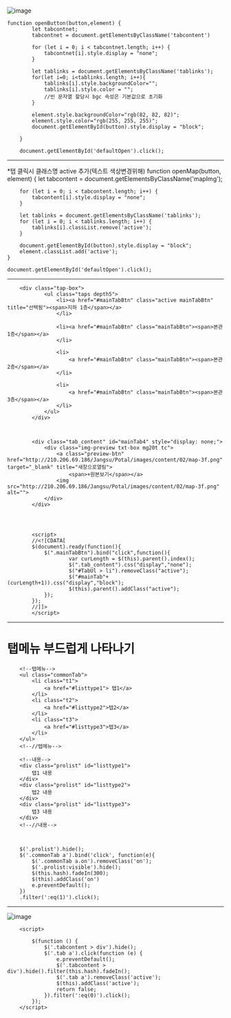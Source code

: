 ![image](https://github.com/YENAZIGMINA/Publilshing/assets/129706758/0148f2e1-0332-440f-bac4-1876ec01ef82)

    function openButton(button,element) {
            let tabcontnet;
            tabcontnet = document.getElementsByClassName('tabcontent')

            for (let i = 0; i < tabcontnet.length; i++) {
                tabcontnet[i].style.display = "none";
            }

            let tablinks = document.getElementsByClassName('tablinks');
            for(let i=0; i<tablinks.length; i++){
                tablinks[i].style.backgroundColor="";
                tablinks[i].style.color = "";
                //빈 문자열 할당시 bgc 속성은 기본값으로 초기화
            }

            element.style.backgroundColor="rgb(82, 82, 82)";
            element.style.color="rgb(255, 255, 255)";
            document.getElementById(button).style.display = "block";
            
        }

        document.getElementById('defaultOpen').click();


----------------------------------------------------------------------

*탭 클릭시 클래스명 active 추가(텍스트 색상변경위해)
        function openMap(button, element) {
        let tabcontent = document.getElementsByClassName('mapImg');
    
        for (let i = 0; i < tabcontent.length; i++) {
            tabcontent[i].style.display = "none";
        }
    
        let tablinks = document.getElementsByClassName('tablinks');
        for (let i = 0; i < tablinks.length; i++) {
            tablinks[i].classList.remove('active');
        }
    
        document.getElementById(button).style.display = "block";
        element.classList.add('active');
    }
    
    document.getElementById('defaultOpen').click();


----------------------------------------------------------------------




        <div class="tap-box">
                <ul class="taps depth5">
                    <li><a href="#mainTabBtn" class="active mainTabBtn" title="선택됨"><span>지하 1층</span></a>
                    </li>
        
                    <li><a href="#mainTabBtn" class="mainTabBtn"><span>본관 1층</span></a>
                    </li>
        
                    <li>
                        <a href="#mainTabBtn" class="mainTabBtn"><span>본관 2층</span></a>
                    </li>
        
                    <li>
                        <a href="#mainTabBtn" class="mainTabBtn"><span>본관 3층</span></a>
                    </li>
                </ul>
            </div>



            <div class="tab_content" id="mainTab4" style="display: none;">
                <div class="img-preview txt-box mg20t tc">
                    <a class="preview-btn" href="http://210.206.69.186/Jangsu/Potal/images/content/02/map-3f.png" target="_blank" title="새창으로열림">
                        <span>+원본보기</span></a>
                    <img src="http://210.206.69.186/Jangsu/Potal/images/content/02/map-3f.png" alt="">
                </div>
            </div>




            <script>
            //<![CDATA[
            $(document).ready(function(){
                $(".mainTabBtn").bind("click",function(){
                        var curLength = $(this).parent().index();
                        $(".tab_content").css("display","none");
                        $("#TabUl > li").removeClass("active");
                        $("#mainTab"+(curLength+1)).css("display","block");
                        $(this).parent().addClass("active");
                });
            });
            //]]>
            </script>



----------------------------------------------------------------------------

# 탭메뉴 부드럽게 나타나기

        <!--탭메뉴-->
        <ul class="commonTab">
            <li class="t1">
                <a href="#listtype1"> 탭1</a>
            </li>
            <li class="t2">
                <a href="#listtype2">탭2</a>
            </li>
            <li class="t3">
                <a href="#listtype3">탭3</a>
            </li>
        </ul>
        <!--//탭메뉴-->

        <!--내용-->
        <div class="prolist" id="listtype1">
            탭1 내용
        </div>
        <div class="prolist" id="listtype2">
            탭2 내용
        </div>
        <div class="prolist" id="listtype3">
            탭3 내용
        </div>
        <!--//내용-->



        $('.prolist').hide();
        $('.commonTab a').bind('click', function(e){
            $('.commonTab a.on').removeClass('on');
            $('.prolist:visible').hide();
            $(this.hash).fadeIn(300);
            $(this).addClass('on')
            e.preventDefault();
        })
        .filter(':eq(1)').click();





---------------------------------------------------------------------------------------------------------


![image](https://github.com/YENAZIGMINA/Publilshing/assets/129706758/c18c092d-6e9a-440d-8de9-d10196b911d1)


        <script>

            $(function () {
                $('.tabcontent > div').hide();
                $('.tab a').click(function (e) {
                    e.preventDefault();
                    $('.tabcontent > div').hide().filter(this.hash).fadeIn();
                    $('.tab a').removeClass('active');
                    $(this).addClass('active');
                    return false;
                }).filter(':eq(0)').click();
            });
        </script>
            
